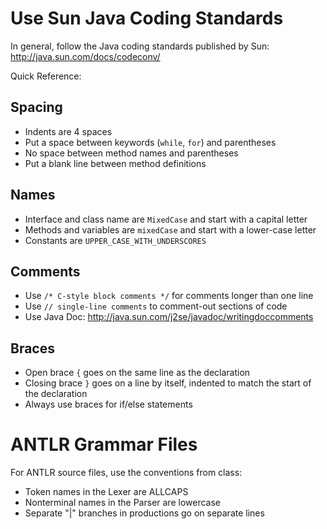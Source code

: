 # Use Sun Java Coding Standards #

In general, follow the Java coding standards published by Sun:
http://java.sun.com/docs/codeconv/

Quick Reference:

## Spacing ##
  * Indents are 4 spaces
  * Put a space between keywords (`while`, `for`) and parentheses
  * No space between method names and parentheses
  * Put a blank line between method definitions

## Names ##
  * Interface and class name are `MixedCase` and start with a capital letter
  * Methods and variables are `mixedCase` and start with a lower-case letter
  * Constants are `UPPER_CASE_WITH_UNDERSCORES`

## Comments ##
  * Use `/* C-style block comments */` for comments longer than one line
  * Use `// single-line comments` to comment-out sections of code
  * Use Java Doc: http://java.sun.com/j2se/javadoc/writingdoccomments

## Braces ##
  * Open brace `{` goes on the same line as the declaration
  * Closing brace `}` goes on a line by itself, indented to match the start of the declaration
  * Always use braces for if/else statements

# ANTLR Grammar Files #

For ANTLR source files, use the conventions from class:

  * Token names in the Lexer are ALLCAPS
  * Nonterminal names in the Parser are lowercase
  * Separate "|" branches in productions go on separate lines